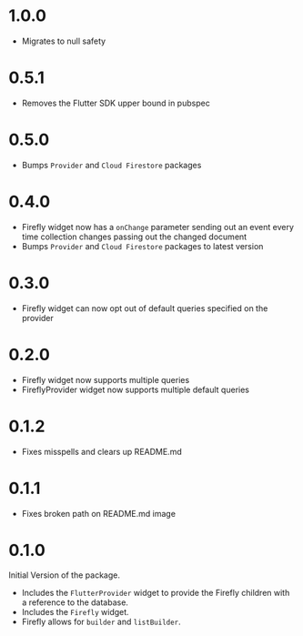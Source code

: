 # 1.0.0

 - Migrates to null safety

# 0.5.1

 - Removes the Flutter SDK upper bound in pubspec

# 0.5.0

 - Bumps `Provider` and `Cloud Firestore` packages

# 0.4.0

 - Firefly widget now has a `onChange` parameter sending out an event every time collection changes passing out the changed document
 - Bumps `Provider` and `Cloud Firestore` packages to latest version

# 0.3.0

 - Firefly widget can now opt out of default queries specified on the provider

# 0.2.0

 - Firefly widget now supports multiple queries
 - FireflyProvider widget now supports multiple default queries

# 0.1.2

 - Fixes misspells and clears up README.md

# 0.1.1

- Fixes broken path on README.md image 

# 0.1.0

Initial Version of the package.

- Includes the `FlutterProvider` widget to provide the Firefly children with a reference to the database.
- Includes the `Firefly` widget.
- Firefly allows for `builder` and `listBuilder`.